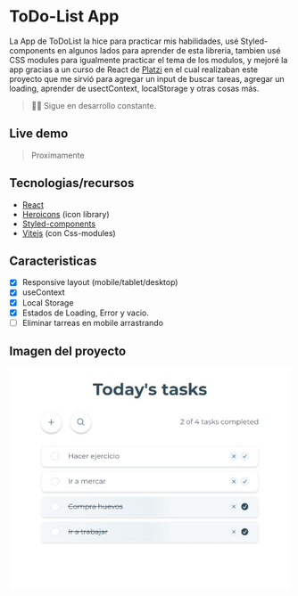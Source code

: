 # ToDo-List App

La App de ToDoList la hice para practicar mis habilidades, usé Styled-components en algunos lados para aprender de esta libreria, tambien usé CSS modules para igualmente practicar el tema de los modulos, y mejoré la app gracias a un curso de React de [Platzi](https://platzi.com/cursos/react/) en el cual realizaban este proyecto que me sirvió para agregar un input de buscar tareas, agregar un loading, aprender de usectContext, localStorage y otras cosas más.
> 👷‍♂️ Sigue en desarrollo constante.
> 

## Live demo

> Proximamente
> 

## **Tecnologias/recursos**

- [React](https://react.dev/)
- [Heroicons](https://heroicons.com/) (icon library)
- [Styled-components](https://styled-components.com/)
- [Vitejs](https://vitejs.dev/) (con Css-modules)

## Caracteristicas

- [x]  Responsive layout (mobile/tablet/desktop)
- [x]  useContext
- [x]  Local Storage
- [x]  Estados de Loading, Error y vacio.
- [ ]  Eliminar tarreas en mobile arrastrando

## Imagen del proyecto

![project image](./docs/project-image.JPG)
